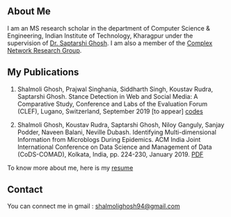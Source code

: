 ## About Me
I am an MS research scholar in the department of Computer Science & Engineering, Indian Institute of Technology, Kharagpur under the supervision of [Dr. Saptarshi Ghosh](https://sites.google.com/site/saptarshighosh/). I am also a member of the [Complex Network Research Group](http://www.cnergres.iitkgp.ac.in/). 

## My Publications
1. Shalmoli Ghosh, Prajwal Singhania, Siddharth Singh, Koustav Rudra, Saptarshi Ghosh. Stance Detection in Web and Social Media: A Comparative Study, Conference and Labs of the Evaluation Forum (CLEF), Lugano, Switzerland, September 2019 [to appear] [codes](https://github.com/prajwal1210/BTP-Codes)

2. Shalmoli Ghosh, Koustav Rudra, Saptarshi Ghosh, Niloy Ganguly, Sanjay Podder, Naveen Balani, Neville Dubash. Identifying Multi-dimensional Information from Microblogs During Epidemics. ACM India Joint International Conference on Data Science and Management of Data (CoDS-COMAD), Kolkata, India, pp. 224-230, January 2019. [PDF](https://drive.google.com/file/d/1g8QyHZHzxXs54b8me6zgaGVrEAGLIADC/view)

To know more about me, here is my [resume](https://drive.google.com/open?id=1v7yzSLdwqGd44RrRDUQbGiR1Ql7-7YW8)

## Contact
You can connect me in gmail : shalmolighosh94@gmail.com

